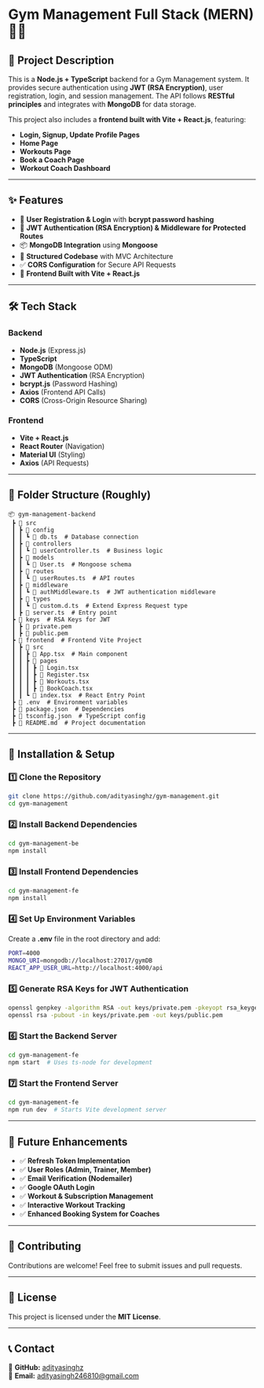 # Gym Management Full Stack (MERN) 🏋️‍♂️

## 📌 Project Description

This is a **Node.js + TypeScript** backend for a Gym Management system. It provides secure authentication using **JWT (RSA Encryption)**, user registration, login, and session management. The API follows **RESTful principles** and integrates with **MongoDB** for data storage.

This project also includes a **frontend built with Vite + React.js**, featuring:
- **Login, Signup, Update Profile Pages**
- **Home Page**
- **Workouts Page**
- **Book a Coach Page**
- **Workout Coach Dashboard**

---

## ✨ Features

- 📝 **User Registration & Login** with **bcrypt password hashing**
- 🔐 **JWT Authentication (RSA Encryption) & Middleware for Protected Routes**
- 📦 **MongoDB Integration** using **Mongoose**
- 📂 **Structured Codebase** with MVC Architecture
- ✅ **CORS Configuration** for Secure API Requests
- 🎨 **Frontend Built with Vite + React.js**

---

## 🛠️ Tech Stack

### **Backend**
- **Node.js** (Express.js)
- **TypeScript**
- **MongoDB** (Mongoose ODM)
- **JWT Authentication** (RSA Encryption)
- **bcrypt.js** (Password Hashing)
- **Axios** (Frontend API Calls)
- **CORS** (Cross-Origin Resource Sharing)

### **Frontend**
- **Vite + React.js**
- **React Router** (Navigation)
- **Material UI** (Styling)
- **Axios** (API Requests)

---

## 📂 Folder Structure (Roughly)
```
📦 gym-management-backend
 ┣ 📂 src
 ┃ ┣ 📂 config
 ┃ ┃ ┗ 📜 db.ts  # Database connection
 ┃ ┣ 📂 controllers
 ┃ ┃ ┗ 📜 userController.ts  # Business logic
 ┃ ┣ 📂 models
 ┃ ┃ ┗ 📜 User.ts  # Mongoose schema
 ┃ ┣ 📂 routes
 ┃ ┃ ┗ 📜 userRoutes.ts  # API routes
 ┃ ┣ 📂 middleware
 ┃ ┃ ┗ 📜 authMiddleware.ts  # JWT authentication middleware
 ┃ ┣ 📂 types
 ┃ ┃ ┗ 📜 custom.d.ts  # Extend Express Request type
 ┃ ┣ 📜 server.ts  # Entry point
 ┣ 📂 keys  # RSA Keys for JWT
 ┃ ┣ 📜 private.pem
 ┃ ┣ 📜 public.pem
 ┣ 📂 frontend  # Frontend Vite Project
 ┃ ┣ 📂 src
 ┃ ┃ ┣ 📜 App.tsx  # Main component
 ┃ ┃ ┣ 📂 pages
 ┃ ┃ ┃ ┣ 📜 Login.tsx
 ┃ ┃ ┃ ┣ 📜 Register.tsx
 ┃ ┃ ┃ ┣ 📜 Workouts.tsx
 ┃ ┃ ┃ ┣ 📜 BookCoach.tsx
 ┃ ┃ ┗ 📜 index.tsx  # React Entry Point
 ┣ 📜 .env  # Environment variables
 ┣ 📜 package.json  # Dependencies
 ┣ 📜 tsconfig.json  # TypeScript config
 ┣ 📜 README.md  # Project documentation
```

---

## 🚀 Installation & Setup

### **1️⃣ Clone the Repository**
```sh
git clone https://github.com/adityasinghz/gym-management.git
cd gym-management
```

### **2️⃣ Install Backend Dependencies**
```sh
cd gym-management-be
npm install
```

### **3️⃣ Install Frontend Dependencies**
```sh
cd gym-management-fe
npm install
```

### **4️⃣ Set Up Environment Variables**
Create a **.env** file in the root directory and add:
```sh
PORT=4000
MONGO_URI=mongodb://localhost:27017/gymDB
REACT_APP_USER_URL=http://localhost:4000/api
```

### **5️⃣ Generate RSA Keys for JWT Authentication**
```sh
openssl genpkey -algorithm RSA -out keys/private.pem -pkeyopt rsa_keygen_bits:2048
openssl rsa -pubout -in keys/private.pem -out keys/public.pem
```

### **6️⃣ Start the Backend Server**
```sh
cd gym-management-fe
npm start  # Uses ts-node for development
```

### **7️⃣ Start the Frontend Server**
```sh
cd gym-management-fe
npm run dev  # Starts Vite development server
```

---

## 🎯 Future Enhancements

- ✅ **Refresh Token Implementation**
- ✅ **User Roles (Admin, Trainer, Member)**
- ✅ **Email Verification (Nodemailer)**
- ✅ **Google OAuth Login**
- ✅ **Workout & Subscription Management**
- ✅ **Interactive Workout Tracking**
- ✅ **Enhanced Booking System for Coaches**

---

## 🤝 Contributing

Contributions are welcome! Feel free to submit issues and pull requests.

---

## 📜 License

This project is licensed under the **MIT License**.

---

## 📞 Contact

🔗 **GitHub:** [adityasinghz](https://github.com/adityasinghz)\
📧 **Email:** [adityasingh246810@gmail.com](adityasingh246810@gmail.com)

